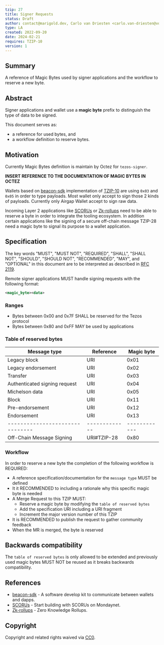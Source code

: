 ```yaml
---
tzip: 27
title: Signer Requests
status: Draft
author: contact@marigold.dev, Carlo van Driesten <carlo.van-driesten@vdl.digital>
type: LA
created: 2022-09-20
date: 2024-02-21
requires: TZIP-10
version: 1
---
```



## Summary

A reference of Magic Bytes used by signer applications and the workflow to reserve a new byte.

## Abstract

Signer applications and wallet use a **magic byte** prefix to distinguish the type of data to be signed.

This document serves as:

- a reference for used bytes, and
- a workflow definition to reserve bytes.

## Motivation

Currently Magic Bytes definition is maintain by Octez for `tezos-signer`.

**INSERT REFERENCE TO THE DOCUMENTATION OF MAGIC BYTES IN OCTEZ**

Wallets based on [beacon-sdk][] implementation of [TZIP-10][] are using `0x03` and `0x05` in order to type payloads. Most wallet only accept to sign those 2 kinds of payloads. Currently only Airgap Wallet accept to sign raw data.

Incoming Layer 2 applications like [SCORUs][] or [Zk-rollups][] need to be able to reserve a byte in order to integrate the tooling ecosystem. In addition certain applications like the signing of a secure off-chain message TZIP-28 need a magic byte to signal its purpose to a wallet application.

## Specification

The key words "MUST", "MUST NOT", "REQUIRED", "SHALL", "SHALL NOT", "SHOULD", "SHOULD NOT", "RECOMMENDED", "MAY", and "OPTIONAL" in this document are to be interpreted as described in [RFC 2119][].

Remote signer applications MUST handle signing requests with the following format:

```xml
<magic_byte><data>
```

### Ranges

- Bytes between 0x00 and 0x7F SHALL be reserved for the Tezos protocol
- Bytes between 0x80 and 0xFF MAY be used by applications

### Table of reserved bytes

| Message type                  | Reference   | Magic byte |
|-------------------------------|-------------|------------|
| Legacy block                  | URI         | 0x01       |
| Legacy endorsement            | URI         | 0x02       |
| Transfer                      | URI         | 0x03       |
| Authenticated signing request | URI         | 0x04       |
| Michelson data                | URI         | 0x05       |
| Block                         | URI         | 0x11       |
| Pre-endorsement               | URI         | 0x12       |
| Endorsement                   | URI         | 0x13       |
|-------------------------------|-------------|------------|
| Off-Chain Message Signing     | URI#TZIP-28 | 0x80       |

### Workflow

In order to reserve a new byte the completion of the following workflow is REQUIRED:

- A reference specification/documentation for the `message type` MUST be defined
- It it RECOMMENDED to including a rationale why this specific magic byte is needed
- A Merge Request to this TZIP MUST:
  - Reserve a magic byte by modifying the `table of reserved bytes`
  - Add the specification URI including a URI fragment
  - Increment the major version number of this TZIP
- It is RECOMMENDED to publish the request to gather community feedback
- When the MR is merged, the byte is reserved

## Backwards compatibility

The `table of reserved bytes` is only allowed to be extended and previously used magic bytes MUST NOT be reused as it breaks backwards compatibility.

## References
- [beacon-sdk][] - A software develop kit to communicate between wallets and dapps.
- [SCORUs][] - Start building with SCORUs on Mondaynet.
- [Zk-rollups][] - Zero Knowledge Rollups.

[beacon-sdk]: https://docs.walletbeacon.io/guides/sign-payload
[TZIP-10]: https://gitlab.com/tezos/tzip/-/blob/06024a22384139b328a63747cb7951c81e5b9cd7/proposals/tzip-10/tzip-10.md
[SCORUs]: https://research-development.nomadic-labs.com/from-jakarta-to-kathmandu-non-stop.html#start-building-with-scorus-on-mondaynet
[Zk-rollups]: https://tezos.gitlab.io/protocols/alpha.html#zero-knowledge-rollups-ongoing
[RFC 2119]: https://www.ietf.org/rfc/rfc2119.txt

## Copyright

Copyright and related rights waived via
[CC0](https://creativecommons.org/publicdomain/zero/1.0/).
